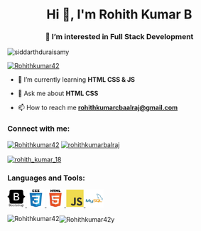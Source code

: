 
<h1 align="center">Hi 👋, I'm Rohith Kumar B</h1>
<h3 align="center">👀 I’m interested in  Full Stack Development</h3>

<p align="left"> <img src="https://komarev.com/ghpvc/?username=siddarthduraisamy&label=Profile%20views&color=0e75b6&style=flat" alt="siddarthduraisamy" /> </p>

<p align="left"> <a href="https://twitter.com/Rohithkumar42" target="blank"><img src="https://img.shields.io/twitter/follow/Rohithkumar42?logo=twitter&style=for-the-badge" alt="Rohithkumar42" /></a> </p>

- 🌱 I’m currently learning **HTML CSS & JS**

- 💬 Ask me about **HTML CSS**

- 📫 How to reach me **rohithkumarcbaalraj@gmail.com**

<h3 align="left">Connect with me:</h3>
<p align="left">
<a href="https://twitter.com/Rohithkumar42" target="blank"><img align="center" src="https://raw.githubusercontent.com/rahuldkjain/github-profile-readme-generator/master/src/images/icons/Social/twitter.svg" alt="Rohithkumar42" height="30" width="40" /></a>
<a href="https://www.linkedin.com/in/rohithkumarbalraj/" target="blank"><img align="center" src="https://raw.githubusercontent.com/rahuldkjain/github-profile-readme-generator/master/src/images/icons/Social/linked-in-alt.svg" alt="rohithkumarbalraj" height="30" width="40" /></a>

<a href="https://www.instagram.com/rohith_kumar_18/" target="blank"><img align="center" src="https://raw.githubusercontent.com/rahuldkjain/github-profile-readme-generator/master/src/images/icons/Social/instagram.svg" alt="rohith_kumar_18" height="30" width="40" /></a>
</p>

<h3 align="left">Languages and Tools:</h3>
<p align="left"> <a href="https://getbootstrap.com" target="_blank" rel="noreferrer"> <img src="https://raw.githubusercontent.com/devicons/devicon/master/icons/bootstrap/bootstrap-plain-wordmark.svg" alt="bootstrap" width="40" height="40"/> </a> <a href="https://www.w3schools.com/css/" target="_blank" rel="noreferrer"> <img src="https://raw.githubusercontent.com/devicons/devicon/master/icons/css3/css3-original-wordmark.svg" alt="css3" width="40" height="40"/> </a> <a href="https://www.w3.org/html/" target="_blank" rel="noreferrer"> <img src="https://raw.githubusercontent.com/devicons/devicon/master/icons/html5/html5-original-wordmark.svg" alt="html5" width="40" height="40"/> </a> <a href="https://developer.mozilla.org/en-US/docs/Web/JavaScript" target="_blank" rel="noreferrer"> <img src="https://raw.githubusercontent.com/devicons/devicon/master/icons/javascript/javascript-original.svg" alt="javascript" width="40" height="40"/> </a> <a href="https://www.mysql.com/" target="_blank" rel="noreferrer"> <img src="https://raw.githubusercontent.com/devicons/devicon/master/icons/mysql/mysql-original-wordmark.svg" alt="mysql" width="40" height="40"/> </a> </p>

<p><img align="left" src="https://github-readme-stats.vercel.app/api/top-langs?username=Rohithkumar42&show_icons=true&locale=en&layout=compact" alt="Rohithkumar42" /></p>

<p><img align="center" src="https://github-readme-stats.vercel.app/api?username=Rohithkumar42&show_icons=true&locale=en" alt="Rohithkumar42y" /></p>


<!---
Rohith-kumar42/Rohith-kumar42 is a ✨ special ✨ repository because its `README.md` (this file) appears on your GitHub profile.
You can click the Preview link to take a look at your changes.
--->
